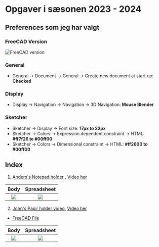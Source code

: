 # Opgaver i sæsonen 2023 - 2024

## Preferences som jeg har valgt

### FreeCAD Version

![FreeCAD version](./Images/Skærmbillede%20fra%202023-08-29%2016-49-19.png)

### General

* General -> Document -> General -> Create new document at start up: **Checked**

### Display

* Display -> Navigation -> Navigation -> 3D Navigation: **Mouse Blender**

### Sketcher

* Sketcher -> Display -> Font size: **17px to 22px**
* Sketcher -> Colors -> Expression dependent constraint -> HTML: **#ff7f26 to #00ff00**
* Sketcher -> Colors -> Dimensional constraint -> HTML: **#ff2600 to #00ff00**

## Index

1. [Anders's Notepad holder](./NotePad/NotePad.md) , [Video her](https://drive.google.com/file/d/1wW36-D9gsYvnWsv79Vsc_qf_J2OAraWX/view?usp=drive_link)


|Body|Spreadsheet|
|:---:|:---:|
|![](./NotePad/Images/Skærmbillede%20fra%202023-08-29%2016-15-28.png)|![](./NotePad/Images/Skærmbillede%20fra%202023-08-29%2016-15-45.png)

2. [John's Papir holder video](./PapirHolder/PapirHolder.md), [Video her](https://drive.google.com/file/d/1O5PyWBrh2DXBQBd_JuJ7C2bRxvHI-dRm/view?usp=drive_link)
* [FreeCAD File](./PapirHolder/PapirHolder.FCStd)

|Body|Spreadsheet|
|:---:|:---:|
|![](./PapirHolder/Images/Skærmbillede%20fra%202023-08-29%2016-04-38.png)|![](./PapirHolder/Images/Skærmbillede%20fra%202023-08-29%2016-05-01.png)
